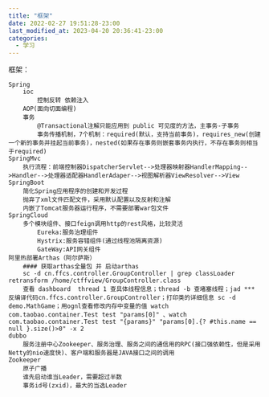 ```yaml
---
title: "框架"
date: 2022-02-27 19:51:28-23:00
last_modified_at: 2023-04-20 20:36:41-23:00
categories:
  - 学习
---
```


框架：

	Spring
		ioc
			控制反转 依赖注入
		AOP(面向切面编程)
		事务
			@Transactional注解只能应用到 public 可见度的方法，主事务-子事务
			事务传播机制，7个机制：required(默认，支持当前事务)，requires_new(创建一个新的事务并挂起当前事务)，nested(如果存在事务则嵌套事务内执行，不存在事务则相当于required)
	SpringMvc
		执行流程：前端控制器DispatcherServlet-->处理器映射器HandlerMapping-->Handler-->处理器适配器HandlerAdaper-->视图解析器ViewResolver-->View
	SpringBoot
		简化Spring应用程序的创建和开发过程
		抛弃了xml文件匹配文件，采用默认配置以及反射和注解
		内嵌了Tomcat服务器运行程序，不需要部署war包文件
	SpringCloud
		多个模块组件、接口feign调用http的rest风格，比较灵活
			Eureka:服务治理组件
			Hystrix:服务容错组件(通过线程池隔离资源)
			GateWay:API网关组件
	阿里热部署Arthas（阿尔萨斯）
		#### 获取arthas全量包 并 启动arthas
		sc -d cn.ffcs.controller.GroupController | grep classLoader retransform /home/ctffview/GroupController.class
		查看 dashboard  thread 1 查具体线程信息；thread -b 查堵塞线程；jad *** 反编译代码cn.ffcs.controller.GroupController；打印类的详细信息 sc -d demo.MathGame；用ognl查看修改内存中变量的值 watch com.taobao.container.Test test "params[0]" 、watch com.taobao.container.Test test "{params}" "params[0].{? #this.name == null }.size()>0" -x 2
	dubbo
		服务注册中心Zookeeper、服务治理、服务之间的通信用的RPC(接口强依赖性，但是采用Netty的nio速度快)、客户端和服务器是JAVA接口之间的调用
	Zookeeper
		原子广播
		谁先启动谁当Leader，需要超过半数
		事务id号(zxid)，最大的当选Leader
